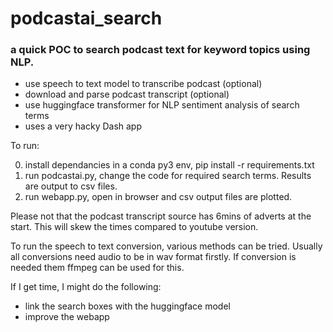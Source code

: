 # podcastai_search

### a quick POC to search podcast text for keyword topics using NLP.


* use speech to text model to transcribe podcast (optional)
* download and parse podcast transcript (optional)
* use huggingface transformer for NLP sentiment analysis of search terms
* uses a very hacky Dash app 


To run:

0. install dependancies in a conda py3 env, pip install -r requirements.txt
1. run podcastai.py, change the code for required search terms. Results are output to csv files.
2. run webapp.py, open in browser and csv output files are plotted.

Please not that the podcast transcript source has 6mins of adverts at the start. This will skew the times compared to youtube version.

To run the speech to text conversion, various methods can be tried. Usually all conversions need audio to be in wav format firstly.
If conversion is needed them ffmpeg can be used for this.

If I get time, I might do the following:
* link the search boxes with the huggingface model
* improve the webapp 

